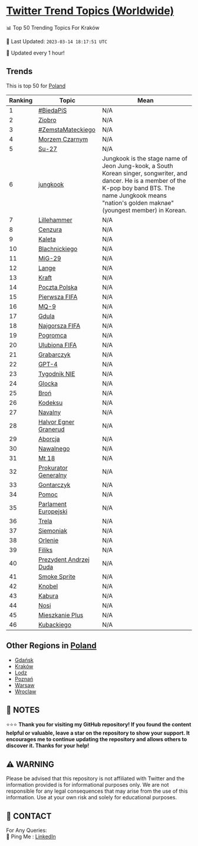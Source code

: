 [Twitter Trend Topics (Worldwide)](https://github.com/ErcinDedeoglu/Twitter-Trend-Topics)
==========


📊 Top 50 Trending Topics For Kraków

📆 Last Updated: `2023-03-14 18:17:51 UTC`

🔧 Updated every 1 hour!


## Trends

This is top 50 for [Poland](</Poland>)

| Ranking | Topic | Mean |
| ------- | ------------ | ------------ |
| 1 | [#BiedaPiS](http://twitter.com/search?q=%23BiedaPiS) | N/A |
| 2 | [Ziobro](http://twitter.com/search?q=Ziobro) | N/A |
| 3 | [#ZemstaMateckiego](http://twitter.com/search?q=%23ZemstaMateckiego) | N/A |
| 4 | [Morzem Czarnym](http://twitter.com/search?q=Morzem+Czarnym) | N/A |
| 5 | [Su-27](http://twitter.com/search?q=Su-27) | N/A |
| 6 | [jungkook](http://twitter.com/search?q=jungkook) | Jungkook is the stage name of Jeon Jung-kook, a South Korean singer, songwriter, and dancer. He is a member of the K-pop boy band BTS. The name Jungkook means "nation's golden maknae" (youngest member) in Korean. |
| 7 | [Lillehammer](http://twitter.com/search?q=Lillehammer) | N/A |
| 8 | [Cenzura](http://twitter.com/search?q=Cenzura) | N/A |
| 9 | [Kaleta](http://twitter.com/search?q=Kaleta) | N/A |
| 10 | [Blachnickiego](http://twitter.com/search?q=Blachnickiego) | N/A |
| 11 | [MiG-29](http://twitter.com/search?q=MiG-29) | N/A |
| 12 | [Lange](http://twitter.com/search?q=Lange) | N/A |
| 13 | [Kraft](http://twitter.com/search?q=Kraft) | N/A |
| 14 | [Poczta Polska](http://twitter.com/search?q=Poczta+Polska) | N/A |
| 15 | [Pierwsza FIFA](http://twitter.com/search?q=Pierwsza+FIFA) | N/A |
| 16 | [MQ-9](http://twitter.com/search?q=MQ-9) | N/A |
| 17 | [Gdula](http://twitter.com/search?q=Gdula) | N/A |
| 18 | [Najgorsza FIFA](http://twitter.com/search?q=Najgorsza+FIFA) | N/A |
| 19 | [Pogromca](http://twitter.com/search?q=Pogromca) | N/A |
| 20 | [Ulubiona FIFA](http://twitter.com/search?q=Ulubiona+FIFA) | N/A |
| 21 | [Grabarczyk](http://twitter.com/search?q=Grabarczyk) | N/A |
| 22 | [GPT-4](http://twitter.com/search?q=GPT-4) | N/A |
| 23 | [Tygodnik NIE](http://twitter.com/search?q=Tygodnik+NIE) | N/A |
| 24 | [Glocka](http://twitter.com/search?q=Glocka) | N/A |
| 25 | [Broń](http://twitter.com/search?q=Bro%c5%84) | N/A |
| 26 | [Kodeksu](http://twitter.com/search?q=Kodeksu) | N/A |
| 27 | [Navalny](http://twitter.com/search?q=Navalny) | N/A |
| 28 | [Halvor Egner Granerud](http://twitter.com/search?q=Halvor+Egner+Granerud) | N/A |
| 29 | [Aborcja](http://twitter.com/search?q=Aborcja) | N/A |
| 30 | [Nawalnego](http://twitter.com/search?q=Nawalnego) | N/A |
| 31 | [Mt 18](http://twitter.com/search?q=Mt+18) | N/A |
| 32 | [Prokurator Generalny](http://twitter.com/search?q=Prokurator+Generalny) | N/A |
| 33 | [Gontarczyk](http://twitter.com/search?q=Gontarczyk) | N/A |
| 34 | [Pomoc](http://twitter.com/search?q=Pomoc) | N/A |
| 35 | [Parlament Europejski](http://twitter.com/search?q=Parlament+Europejski) | N/A |
| 36 | [Trela](http://twitter.com/search?q=Trela) | N/A |
| 37 | [Siemoniak](http://twitter.com/search?q=Siemoniak) | N/A |
| 38 | [Orlenie](http://twitter.com/search?q=Orlenie) | N/A |
| 39 | [Filiks](http://twitter.com/search?q=Filiks) | N/A |
| 40 | [Prezydent Andrzej Duda](http://twitter.com/search?q=Prezydent+Andrzej+Duda) | N/A |
| 41 | [Smoke Sprite](http://twitter.com/search?q=Smoke+Sprite) | N/A |
| 42 | [Knobel](http://twitter.com/search?q=Knobel) | N/A |
| 43 | [Kabura](http://twitter.com/search?q=Kabura) | N/A |
| 44 | [Nosi](http://twitter.com/search?q=Nosi) | N/A |
| 45 | [Mieszkanie Plus](http://twitter.com/search?q=Mieszkanie+Plus) | N/A |
| 46 | [Kubackiego](http://twitter.com/search?q=Kubackiego) | N/A |



## Other Regions in [Poland](</Poland>)

* [Gdańsk](</Poland/Gdańsk.md>)
* [Kraków](</Poland/Kraków.md>)
* [Lodz](</Poland/Lodz.md>)
* [Poznań](</Poland/Poznań.md>)
* [Warsaw](</Poland/Warsaw.md>)
* [Wroclaw](</Poland/Wroclaw.md>)



## 📝 NOTES

⭐⭐⭐ **Thank you for visiting my GitHub repository! If you found the content helpful or valuable, leave a star on the repository to show your support. It encourages me to continue updating the repository and allows others to discover it. Thanks for your help!**


## ⚠️ WARNING

Please be advised that this repository is not affiliated with Twitter and the information provided is for informational purposes only. We are not responsible for any legal consequences that may arise from the use of this information. Use at your own risk and solely for educational purposes.


## 📨 CONTACT

 For Any Queries:  
            🏓 Ping Me : [LinkedIn](https://www.linkedin.com/in/ercindedeoglu/)
